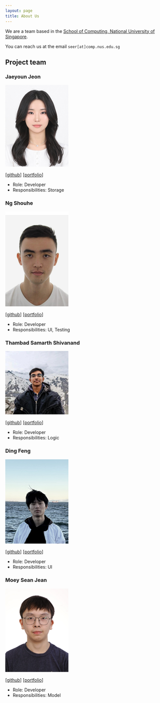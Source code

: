 ```yaml
---
layout: page
title: About Us
---
```


We are a team based in the [School of Computing, National University of Singapore](https://www.comp.nus.edu.sg).

You can reach us at the email `seer[at]comp.nus.edu.sg`

## Project team

### Jaeyoun Jeon

<img src="images/jaey0un.png" width="200px">

[[github](https://github.com/jaey0un)]
[[portfolio](team/jaeyoun.md)]

* Role: Developer
* Responsibilities: Storage

### Ng Shouhe

<img src="images/yourface1746.png" width="200px">

[[github](http://github.com/Yourface1746)]
[[portfolio](team/yourface1746)]

* Role: Developer
* Responsibilities: UI, Testing

### Thambad Samarth Shivanand

<img src="images/samthambad.png" width="200px">

[[github](https://github.com/samthambad)]
[[portfolio](team/samthambad.md)]

* Role: Developer
* Responsibilities: Logic

### Ding Feng

<img src="images/dingfeng.png" width="200px">

[[github](http://github.com/dingf3ng)]
[[portfolio](team/dingfeng.md)]

* Role: Developer
* Responsibilities: UI

### Moey Sean Jean

<img src="images/moeyseanjean.png" width="200px">

[[github](https://github.com/moeyseanjean)]
[[portfolio](team/moeyseanjean.md)]

* Role: Developer
* Responsibilities: Model
